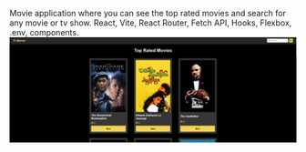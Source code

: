 Movie application where you can see the top rated movies and search for any movie or tv show.
React, Vite, React Router, Fetch API, Hooks, Flexbox, .env, components.
![Screenshot](preview2.png)
